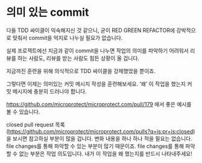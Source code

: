 # 의미 있는 commit

다들 TDD 싸이클이 익숙해지신 것 같으니, 굳이 RED GREEN REFACTOR에 강박적으로 맞춰서 commit을 억지로 나누실 필요가 없습니다.

실제 프로젝트에선 지금과 같이 commit을 나누면 작업의 의미를 파악하기 어려워서 리뷰를 하는 사람도, 리뷰를 받는 사람도 힘든 상황이 올 겁니다.

지금까진 훈련을 위해 의식적으로 TDD 싸이클을 강제했었을 뿐이죠.

그렇다면 이제는 의미있는 커밋 메시지 작성을 훈련해보세요. ‘왜’ 이 작업을 했는지 커밋 메시지에 충분히 드러나야 합니다.

<https://github.com/microprotect/microprotect.com/pull/179> 에서 좋은 예시를 볼 수 있습니다.

closed pull request 목록(<https://github.com/microprotect/microprotect.com/pulls?q=is:pr+is:closed>) 을 보시면 참고하실 부분이 많을 겁니다. 변화 내용을 하나 하나 적을 필요는 없습니다. file changes를 통해 파악할 수 있는 부분이 많기 때문이죠. file changes를 통해 파악할 수 없는 부분은 작업 의도입니다. 내가 이 작업을 왜 했는지를 반드시 나타내주세요!
